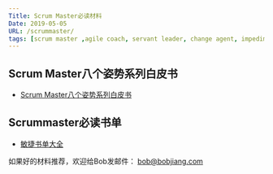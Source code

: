 ```yaml
---
Title: Scrum Master必读材料
Date: 2019-05-05
URL: /scrummaster/
tags: [scrum master ,agile coach, servant leader, change agent, impediment remover]
---
```


## Scrum Master八个姿势系列白皮书
- [Scrum Master八个姿势系列白皮书](/8-stances-of-scrum-master/)

## Scrummaster必读书单
- [敏捷书单大全](https://bobjiang.com/recommend-book-list-agile)

如果好的材料推荐，欢迎给Bob发邮件： bob@bobjiang.com
